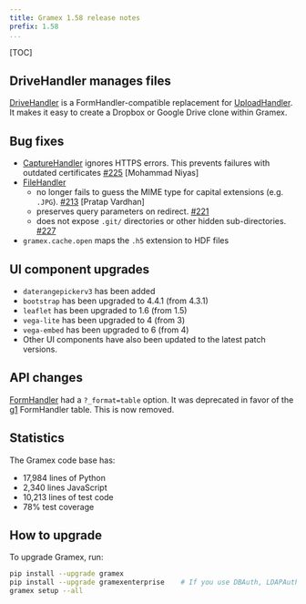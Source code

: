 ```yaml
---
title: Gramex 1.58 release notes
prefix: 1.58
...
```


[TOC]

## DriveHandler manages files

[DriveHandler](../../drivehandler/) is a FormHandler-compatible replacement for
[UploadHandler](../../uploadhandler/). It makes it easy to create a Dropbox or
Google Drive clone within Gramex.

## Bug fixes

- [CaptureHandler](../../capturehandler/) ignores HTTPS errors. This prevents
  failures with outdated certificates
  [#225](https://github.com/gramener/gramex/issues/225) [Mohammad Niyas]
- [FileHandler](../../filehandler/)
  - no longer fails to guess the MIME type for capital extensions (e.g. `.JPG`).
    [#213](https://github.com/gramener/gramex/issues/213) [Pratap Vardhan]
  - preserves query parameters on redirect.
    [#221](https://github.com/gramener/gramex/issues/221)
  - does not expose `.git/` directories or other hidden sub-directories.
    [#227](https://github.com/gramener/gramex/issues/227)
- `gramex.cache.open` maps the `.h5` extension to HDF files

## UI component upgrades

- `daterangepickerv3` has been added
- `bootstrap` has been upgraded to 4.4.1 (from 4.3.1)
- `leaflet` has been upgraded to 1.6 (from 1.5)
- `vega-lite` has been upgraded to 4 (from 3)
- `vega-embed` has been upgraded to 6 (from 4)
- Other UI components have also been updated to the latest patch versions.

## API changes

[FormHandler](../../formhandler/) had a `?_format=table` option. It was
deprecated in favor of the [g1](../../g1/) FormHandler table. This is now
removed.

## Statistics

The Gramex code base has:

- 17,984 lines of Python
- 2,340 lines JavaScript
- 10,213 lines of test code
- 78% test coverage

## How to upgrade

To upgrade Gramex, run:

```bash
pip install --upgrade gramex
pip install --upgrade gramexenterprise    # If you use DBAuth, LDAPAuth, etc.
gramex setup --all
```
